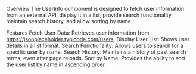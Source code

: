 Overview
The UserInfo component is designed to fetch user information from an external API, display it in a list, provide search functionality, maintain search history, and allow sorting by name.

Features
Fetch User Data: Retrieves user information from https://jsonplaceholder.typicode.com/users.
Display User List: Shows user details in a list format.
Search Functionality: Allows users to search for a specific user by name.
Search History: Maintains a history of past search terms, even after page reloads.
Sort by Name: Provides the ability to sort the user list by name in ascending order.
